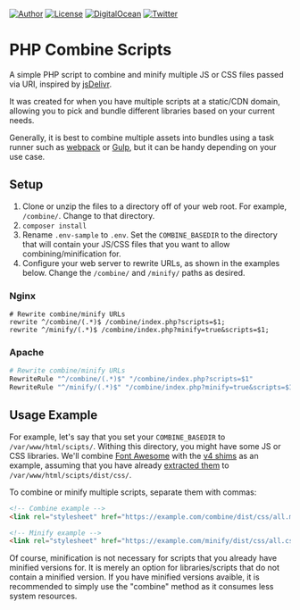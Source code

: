 [![Author](https://img.shields.io/badge/author-Daniel%20M.%20Hendricks-lightgrey.svg?colorB=9900cc&style=flat-square)](https://www.danhendricks.com/?utm_source=github.com&utm_medium=campaign&utm_content=button&utm_campaign=php-combine-scripts)
[![License](https://img.shields.io/github/license/dmhendricks/php-combine-scripts.svg?style=flat-square)](https://github.com/dmhendricks/php-combine-scripts/blob/master/LICENSE)
[![DigitalOcean](https://img.shields.io/badge/hosting-Digital%20Ocean-green.svg?style=flat-square&label=hosting&colorB=0152FF)](https://m.do.co/t/8a88362f5683?utm_source=github.com&utm_medium=referral&utm_content=button&utm_campaign=dmhendricks%2Fphp-combine-scripts)
[![Twitter](https://img.shields.io/twitter/url/https/github.com/dmhendricks/php-combine-scripts.svg?style=social)](https://twitter.com/danielhendricks)

# PHP Combine Scripts

A simple PHP script to combine and minify multiple JS or CSS files passed via URI, inspired by [jsDelivr](https://www.jsdelivr.com/features/?utm_source=github.com&utm_medium=referral&utm_content=link&utm_campaign=php-combine-scripts#combine).

It was created for when you have multiple scripts at a static/CDN domain, allowing you to pick and bundle different libraries based on your current needs.

Generally, it is best to combine multiple assets into bundles using a task runner such as [webpack](https://webpack.js.org/?utm_source=github.com&utm_medium=referral&utm_content=link&utm_campaign=php-combine-scripts) or [Gulp](https://gulpjs.com/?utm_source=github.com&utm_medium=referral&utm_content=link&utm_campaign=php-combine-scripts), but it can be handy depending on your use case.

## Setup

1. Clone or unzip the files to a directory off of your web root. For example, `/combine/`. Change to that directory.
1. `composer install`
1. Rename `.env-sample` to `.env`. Set the `COMBINE_BASEDIR` to the directory that will contain your JS/CSS files that you want to allow combining/minification for.
1. Configure your web server to rewrite URLs, as shown in the examples below. Change the `/combine/` and `/minify/` paths as desired.

### Nginx

```nginx
# Rewrite combine/minify URLs
rewrite ^/combine/(.*)$ /combine/index.php?scripts=$1;
rewrite ^/minify/(.*)$ /combine/index.php?minify=true&scripts=$1;
```

### Apache

```apache
# Rewrite combine/minify URLs
RewriteRule "^/combine/(.*)$" "/combine/index.php?scripts=$1"
RewriteRule "^/minify/(.*)$" "/combine/index.php?minify=true&scripts=$1"
```

## Usage Example

For example, let's say that you set your `COMBINE_BASEDIR` to `/var/www/html/scipts/`. Withing this directory, you might have some JS or CSS libraries. We'll combine [Font Awesome](https://fontawesome.com/?utm_source=github.com&utm_medium=referral&utm_content=link&utm_campaign=php-combine-scripts) with the [v4 shims](https://fontawesome.com/how-to-use/on-the-web/setup/upgrading-from-version-4/?utm_source=github.com&utm_medium=referral&utm_content=link&utm_campaign=php-combine-scripts#shims) as an example, assuming that you have already [extracted them](https://github.com/FortAwesome/Font-Awesome/tree/master/css) to `/var/www/html/scipts/dist/css/`.

To combine or minify multiple scripts, separate them with commas:

```html
<!-- Combine example -->
<link rel="stylesheet" href="https://example.com/combine/dist/css/all.min.css,dist/css/v4-shims.min.css" />

<!-- Minify example -->
<link rel="stylesheet" href="https://example.com/minify/dist/css/all.css,dist/css/v4-shims.css" />
```

Of course, minification is not necessary for scripts that you already have minified versions for. It is merely an option for libraries/scripts that do not contain a minified version. If you have minified versions avaible, it is recommended to simply use the "combine" method as it consumes less system resources.
